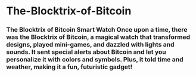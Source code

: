 # The-Blocktrix-of-Bitcoin
### The Blocktrix of Bitcoin Smart Watch  Once upon a time, there was the Blocktrix of Bitcoin, a magical watch that transformed designs, played mini-games, and dazzled with lights and sounds. It sent special alerts about Bitcoin and let you personalize it with colors and symbols. Plus, it told time and weather, making it a fun, futuristic gadget!
